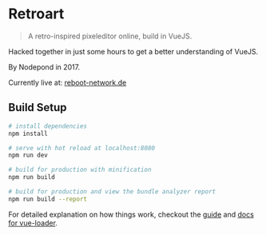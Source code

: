 # Retroart

> A retro-inspired pixeleditor online, build in VueJS.

Hacked together in just some hours to get a better understanding of VueJS.

By Nodepond in 2017.

Currently live at:
[reboot-network.de](http://reboot-network.de/retroart/)

## Build Setup

``` bash
# install dependencies
npm install

# serve with hot reload at localhost:8080
npm run dev

# build for production with minification
npm run build

# build for production and view the bundle analyzer report
npm run build --report
```

For detailed explanation on how things work, checkout the [guide](http://vuejs-templates.github.io/webpack/) and [docs for vue-loader](http://vuejs.github.io/vue-loader).
